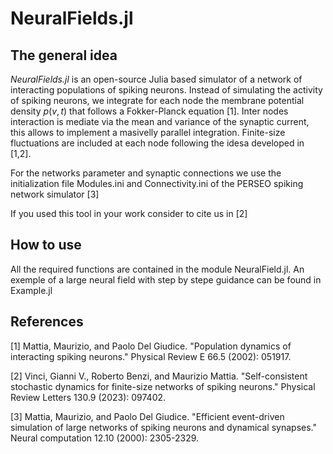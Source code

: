 # NeuralFields.jl
## The general idea
*NeuralFields.jl* is an open-source Julia based simulator of a network of interacting populations of spiking neurons.
Instead of simulating the activity of spiking neurons, we integrate for each node the membrane potential density $p(v,t)$
that follows a Fokker-Planck equation [1]. Inter nodes interaction is mediate via the mean and variance of the synaptic current, this allows
to implement a masivelly parallel integration.
Finite-size fluctuations are included at each node following the idesa developed in [1,2].

For the networks parameter and synaptic connections we use the initialization file Modules.ini and Connectivity.ini of the PERSEO spiking network simulator [3]

If you used this tool in your work consider to cite us in [2]


## How to use
All the required functions are contained in the module NeuralField.jl. An exemple of a large neural field with step by stepe guidance can be found in Example.jl 



## References

[1] Mattia, Maurizio, and Paolo Del Giudice. "Population dynamics of interacting spiking neurons." Physical Review E 66.5 (2002): 051917.

[2] Vinci, Gianni V., Roberto Benzi, and Maurizio Mattia. "Self-consistent stochastic dynamics for finite-size networks of spiking neurons." Physical Review Letters 130.9 (2023): 097402.

[3] Mattia, Maurizio, and Paolo Del Giudice. "Efficient event-driven simulation of large networks of spiking neurons and dynamical synapses." Neural computation 12.10 (2000): 2305-2329.


